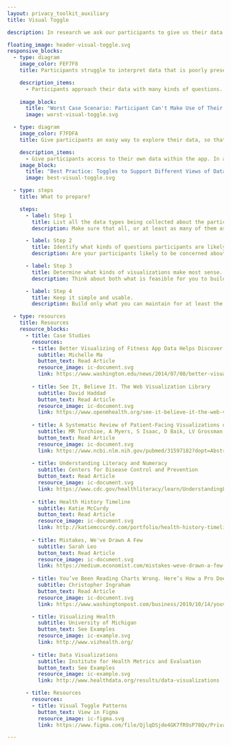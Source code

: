 ```yaml
---
layout: privacy_toolkit_auxiliary
title: Visual Toggle

description: In research we ask our participants to give us their data. Moreover, many studies have no data deletion date, so participants must trust researchers to guard their data in perpetuity. This is a big ask from participants--but what are we giving them in return? Researchers should give participants access to their own data. This practice follows the basic research principles of beneficence and respect for autonomy. In addition, if participants derive value from participating, they are more likely to stay in the study. 

floating_image: header-visual-toggle.svg
responsive_blocks:
  - type: diagram
    image_color: FEF7F8
    title: Participants struggle to interpret data that is poorly presented.

    description_items:
      - Participants approach their data with many kinds of questions. Presenting data in the wrong format makes it more difficult for them to answer those questions. For instance, presenting stepcount data only over the last week, or as a daily number, makes it more difficult for participants to identify trends.
      
    image_block:
      title: "Worst Case Scenario: Participant Can't Make Use of Their Data"
      image: worst-visual-toggle.svg

  - type: diagram
    image_color: F7FDFA
    title: Give participants an easy way to explore their data, so that they benefit from participating in the study.

    description_items:
      - Give participants access to their own data within the app. In addition, build ways for participants to explore their data. Think about the kinds of questions participants might want to answer. Help participants explore correlations between different data types and view data over different time frames. And keep the interface simple, so it is easy to use.  
    image_block:
      title: "Best Practice: Toggles to Support Different Views of Data"
      image: best-visual-toggle.svg

  - type: steps
    title: What to prepare?

    steps:
      - label: Step 1
        title: List all the data types being collected about the participant.
        description: Make sure that all, or at least as many of them as possible, are accessible by participants. 

      - label: Step 2
        title: Identify what kinds of questions participants are likely to have.
        description: Are your participants likely to be concerned about trends over time? What about what symptoms happen at the same time? Think through the different kinds of questions you anticipate your participants will have. Do some user research to find out what kinds of things participants want to know.    

      - label: Step 3
        title: Determine what kinds of visualizations make most sense.
        description: Think about both what is feasible for you to build and what your participants will be able to understand. Remember that many adults struggle with reading graphs, so offer options that are not graphs (like timelines of numbers). In addition, since many people have low graph literacy, choose common graph formats that people are more likely to be familiar with. Think about what axes and scales will make most sense for your users. For example, users may be less familiar with things like logarithmic scales. However, remember that some data types should be represented as raw numbers, while other types may need to be normalized or transformed in some way in order to be more easily understood.    

      - label: Step 4
        title: Keep it simple and usable.
        description: Build only what you can maintain for at least the length of the study. Although you should offer more than one option for exploring data, you don’t need to reinvent R or Excel. Instead, keep your eye on simplicity and ease of use. Small and fine-grained controls can be hard to use on a phone. Strike a balance between making visualizations informative and stripping out unnecessary detail. If needed, consider a web interface for more complex data exploration. And don’t forget to do user testing to make sure your interface is usable!    

  - type: resources
    title: Resources
    resource_blocks:
      - title: Case Studies
        resources:
        - title: Better Visualizing of Fitness App Data Helps Discover Trends, Reach Goals
          subtitle: Michelle Ma
          button_text: Read Article
          resource_image: ic-document.svg
          link: https://www.washington.edu/news/2014/07/08/better-visualizing-of-fitness-app-data-helps-discover-trends-reach-goals/
          
        - title: See It, Believe It. The Web Visualization Library
          subtitle: David Haddad
          button_text: Read Article
          resource_image: ic-document.svg
          link: https://www.openmhealth.org/see-it-believe-it-the-web-visualization-library/  
          
        - title: A Systematic Review of Patient-Facing Visualizations of Personal Health Data
          subtitle: MR Turchioe, A Myers, S Isaac, D Baik, LV Grossman, JS Ancker, RM Creber
          button_text: Read Article
          resource_image: ic-document.svg
          link: https://www.ncbi.nlm.nih.gov/pubmed/31597182?dopt=Abstract   
          
        - title: Understanding Literacy and Numeracy
          subtitle: Centers for Disease Control and Prevention
          button_text: Read Article
          resource_image: ic-document.svg
          link: https://www.cdc.gov/healthliteracy/learn/UnderstandingLiteracy.html   
          
        - title: Health History Timeline
          subtitle: Katie McCurdy
          button_text: Read Article
          resource_image: ic-document.svg
          link: http://katiemccurdy.com/portfolio/health-history-timeline/
          
        - title: Mistakes, We've Drawn A Few
          subtitle: Sarah Leo
          button_text: Read Article
          resource_image: ic-document.svg
          link: https://medium.economist.com/mistakes-weve-drawn-a-few-8cdd8a42d368
 
        - title: You’ve Been Reading Charts Wrong. Here’s How a Pro Does It.
          subtitle: Christopher Ingraham
          button_text: Read Article
          resource_image: ic-document.svg
          link: https://www.washingtonpost.com/business/2019/10/14/youve-been-reading-charts-wrong-heres-how-pro-does-it/ 

        - title: Visualizing Health
          subtitle: University of Michigan
          button_text: See Examples
          resource_image: ic-example.svg
          link: http://www.vizhealth.org/
          
        - title: Data Visualizations
          subtitle: Institute for Health Metrics and Evaluation
          button_text: See Examples
          resource_image: ic-example.svg
          link: http://www.healthdata.org/results/data-visualizations

      - title: Resources
        resources:
        - title: Visual Toggle Patterns
          button_text: View in Figma
          resource_image: ic-figma.svg
          link: https://www.figma.com/file/QjlqDSjde4GK7fR9sP78Qv/Privacy-Toolkit-Public-to-Webpage?node-id=44%3A16

---
```

